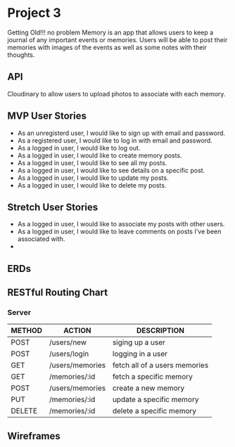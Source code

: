 # Project 3

Getting Old!!! no problem Memory is an app that allows users to keep a journal of any important events or memories. Users will be able to post their memories with images of the events as well as some notes with their thoughts.

## API
Cloudinary to allow users to upload photos to associate with each memory.

## MVP User Stories

- As an unregisterd user, I would like to sign up with email and password.
- As a registered user, I would like to log in with email and password.
- As a logged in user, I would like to log out.
- As a logged in user, I would like to create memory posts.
- As a logged in user, I would like to see all my posts.
- As a logged in user, I would like to see details on a specific post.
- As a logged in user, I would like to update my posts.
- As a logged in user, I would like to delete my posts.

## Stretch User Stories

- As a logged in user, I would like to associate my posts with other users.
- As a logged in user, I would like to leave comments on posts I've been associated with.
- 

## ERDs

## RESTful Routing Chart
### Server
| METHOD | ACTION | DESCRIPTION |
|--------|--------|-------------|
| POST | /users/new | siging up a user |
| POST | /users/login | logging in a user |
| GET | /users/memories | fetch all of a users memories |
| GET | /memories/:id | fetch a specific memory |
| POST | /users/memories | create a new memory |
| PUT | /memories/:id | update a specific memory |
| DELETE | /memories/:id | delete a specific memory |

## Wireframes
